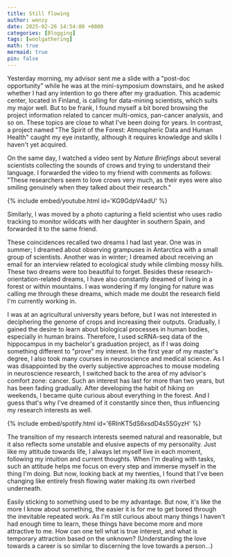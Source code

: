 ```yaml
---
title: Still flowing
author: wenzy
date: 2025-02-26 14:54:00 +0800
categories: [Blogging]
tags: [woolgathering]
math: true
mermaid: true
pin: false
---
```


Yesterday morning, my advisor sent me a slide with a "post-doc opportunity" while he was at the mini-symposium downstairs, and he asked whether I had any intention to go there after my graduation. This academic center, located in Finland, is calling for data-mining scientists, which suits my major well. But to be frank, I found myself a bit bored browsing the project information related to cancer multi-omics, pan-cancer analysis, and so on. These topics are close to what I've been doing for years. In contrast, a project named "The Spirit of the Forest: Atmospheric Data and Human Health" caught my eye instantly, although it requires knowledge and skills I haven't yet acquired.

On the same day, I watched a video sent by *Nature Briefings* about several scientists collecting the sounds of crows and trying to understand their language. I forwarded the video to my friend with comments as follows: "These researchers seem to love crows very much, as their eyes were also smiling genuinely when they talked about their research."

{% include embed/youtube.html id='KG9GdpV4adU' %}

Similarly, I was moved by a photo capturing a field scientist who uses radio tracking to monitor wildcats with her daughter in southern Spain, and forwarded it to the same friend.

These coincidences recalled two dreams I had last year. One was in summer; I dreamed about observing grampuses in Antarctica with a small group of scientists. Another was in winter; I dreamed about receiving an email for an interview related to ecological study while climbing mossy hills. These two dreams were too beautiful to forget. Besides these research-orientation-related dreams, I have also constantly dreamed of living in a forest or within mountains. I was wondering if my longing for nature was calling me through these dreams, which made me doubt the research field I'm currently working in.

I was at an agricultural university years before, but I was not interested in deciphering the genome of crops and increasing their outputs. Gradually, I gained the desire to learn about biological processes in human bodies, especially in human brains. Therefore, I used scRNA-seq data of the hippocampus in my bachelor's graduation project, as if I was doing something different to "prove" my interest. In the first year of my master's degree, I also took many courses in neuroscience and medical science. As I was disappointed by the overly subjective approaches to mouse modeling in neuroscience research, I switched back to the area of my advisor's comfort zone: cancer. Such an interest has last for more than two years, but has been fading gradually. After developing the habit of hiking on weekends, I became quite curious about everything in the forest. And I guess that's why I've dreamed of it constantly since then, thus influencing my research interests as well.

{% include embed/spotify.html id='6RInKT5dS6xsdD4s5SGyzH' %}

The transition of my research interests seemed natural and reasonable, but it also reflects some unstable and elusive aspects of my personality. Just like my attitude towards life, I always let myself live in each moment, following my intuition and current thoughts. When I'm dealing with tasks, such an attitude helps me focus on every step and immerse myself in the thing I'm doing. But now, looking back at my twenties, I found that I've been changing like entirely fresh flowing water making its own riverbed underneath.

Easily sticking to something used to be my advantage. But now, it's like the more I know about something, the easier it is for me to get bored through the inevitable repeated work. As I'm still curious about many things I haven't had enough time to learn, these things have become more and more attractive to me. How can one tell what is true interest, and what is temporary attraction based on the unknown? (Understanding the love towards a career is so similar to discerning the love towards a person...)
